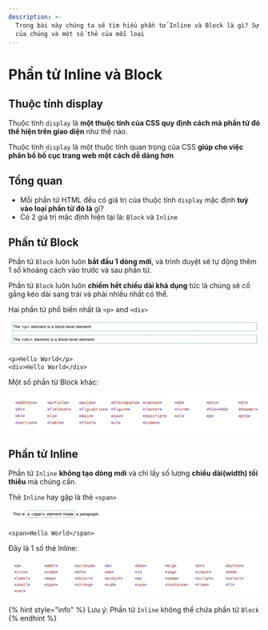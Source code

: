 ```yaml
---
description: >-
  Trong bài này chúng ta sẽ tìm hiểu phần tử Inline và Block là gì? Sự khác nhau
  của chúng và một số thẻ của mỗi loại
---
```


# Phần tử Inline và Block

## Thuộc tính display

Thuộc tính `display` là **một thuộc tính của CSS quy định cách mà phần tử đó thể hiện trên giao diện** như thế nào.

Thuộc tính `display` là một thuộc tính quan trọng của CSS **giúp cho việc phân bổ bố cục trang web một cách dễ dàng hơn**

## Tổng quan

* Mỗi phần tử HTML đều có giá trị của thuộc tính `display` mặc định **tuỳ vào loại phần tử đó là** gì?
* Có 2 giá trị mặc định hiện tại là: `Block` và `Inline`

## Phần tử Block

Phần tử `Block` luôn luôn **bắt đầu 1 dòng mới**, và trình duyệt sẽ tự động thêm 1 số khoảng cách vào trước và sau phần tử.

Phần tử `Block` luôn luôn **chiếm hết chiều dài khả dụng** tức là chúng sẽ cố gắng kéo dài sang trái và phải nhiều nhất có thể.

Hai phần tử phổ biến nhất là `<p>` and `<div>`

![](<../.gitbook/assets/image (69).png>)

```markup
<p>Hello World</p>
<div>Hello World</div>
```

Một số phần tử Block khác:

![Các thẻ HTML Block](<../.gitbook/assets/image (68) (1) (1).png>)

## Phần tử Inline

Phần tử `Inline` **không tạo dòng mới** và chỉ lấy số lượng **chiều dài(width) tối thiểu** mà chúng cần.

Thẻ `Inline` hay gặp là thẻ `<span>`

![](<../.gitbook/assets/image (58) (1).png>)

```markup
<span>Hello World</span>
```

Đây là 1 số thẻ Inline:

![](<../.gitbook/assets/image (52).png>)

{% hint style="info" %}
Lưu ý: Phần tử `Inline` không thể chứa phần tử `Block`
{% endhint %}
